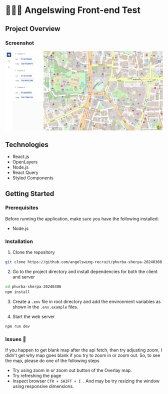 # 🧑🏻‍💻 Angelswing Front-end Test

## Project Overview

### Screenshot
![screenshot](./ss.png)

## Technologies

- React.js
- OpenLayers
- Node.js
- React Query
- Styled Components

## Getting Started

### Prerequisites

Before running the application, make sure you have the following installed:

- Node.js

### Installation

1. Clone the repository

```bash
git clone https://github.com/angelswing-recruit/phurba-sherpa-20240308.git
```


2. Go to the project directory and install dependencies for both the client and server

```bash
cd phurba-sherpa-20240308
npm install
```

3. Create a `.env` file in root directory and add the environment variables as shown in the `.env.example` files.

4. Start the web server

```bash
npm run dev
```

### Issues :pushpin:

If you happen to get blank map after the api fetch, then try adjusting zoom, I didn't get why map goes blank if you try to zoom in or zoom out. So, to see the map, please do one of the following steps
- Try using zoom in or zoom out button of the Overlay map.
- Try refreshing the page
- Inspect browser ```CTR + SHIFT + I ```. And may be try resizing the window using responsive dimensions.

